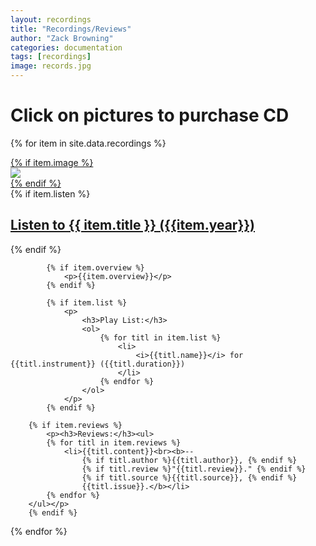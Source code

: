 ```yaml
---
layout: recordings
title: "Recordings/Reviews"
author: "Zack Browning"
categories: documentation
tags: [recordings]
image: records.jpg
---
```


# Click on pictures to purchase CD

<p>
{% for item in site.data.recordings %}
    <br>
    <article>
    <a href="{{ item.url }}">
        {% if item.image %}
            <div class="recordings-image">
                <img src="{{ site.github.url }}/assets/img/{{ item.image }}">
            </div>
        {% endif %}
    </a>
        </article> 
            {% if item.listen %}
                <p><h2><a href="{{ item.listen }}"> Listen to {{ item.title }}  ({{item.year}}) </a></h2></p>
            {% endif %} 

            {% if item.overview %}
                <p>{{item.overview}}</p>
            {% endif %} 

            {% if item.list %}
                <p>
                    <h3>Play List:</h3>
                    <ol>
                        {% for titl in item.list %}
                            <li>
                                <i>{{titl.name}}</i> for {{titl.instrument}} ({{titl.duration}})
                            </li>
                        {% endfor %}
                    </ol>
                </p> 
            {% endif %} 

        {% if item.reviews %}
            <p><h3>Reviews:</h3><ul>
            {% for titl in item.reviews %}
                <li>{{titl.content}}<br><b>-- 
                    {% if titl.author %}{{titl.author}}, {% endif %}
                    {% if titl.review %}"{{titl.review}}." {% endif %}
                    {% if titl.source %}{{titl.source}}, {% endif %}
                    {{titl.issue}}.</b></li>
            {% endfor %}
        </ul></p> 
        {% endif %}

{% endfor %}
</p>
